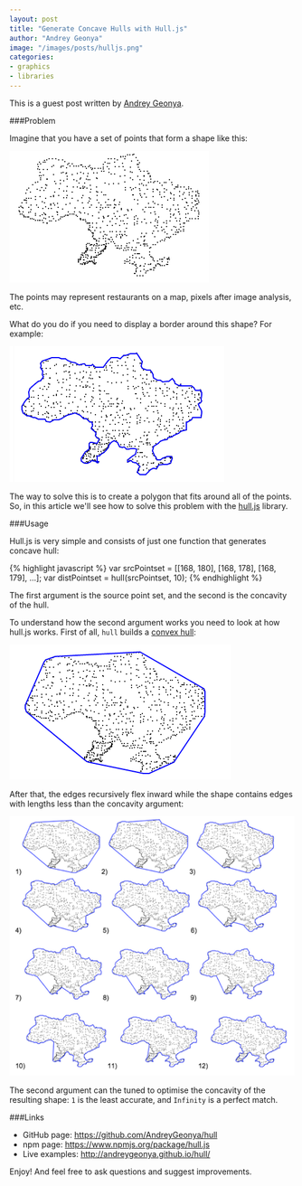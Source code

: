 ```yaml
---
layout: post
title: "Generate Concave Hulls with Hull.js"
author: "Andrey Geonya"
image: "/images/posts/hulljs.png"
categories:
- graphics
- libraries
---
```


<div class="intro">
This is a guest post written by <a href="https://twitter.com/AndreyGeonya">Andrey Geonya</a>.
</div>

###Problem

Imagine that you have a set of points that form a shape like this:

![Points](/images/posts/hulljsproblem.png)

The points may represent restaurants on a map, pixels after image analysis, etc.

What do you do if you need to display a border around this shape? For example:

![Border](/images/posts/hulljs.png)

The way to solve this is to create a polygon that fits around all of the points. So, in this article we'll see how to solve this problem with the [hull.js](https://github.com/AndreyGeonya/hull) library.

###Usage

Hull.js is very simple and consists of just one function that generates concave hull:

{% highlight javascript %}
var srcPointset = [[168, 180], [168, 178], [168, 179], ...];
var distPointset = hull(srcPointset, 10);
{% endhighlight %}

The first argument is the source point set, and the second is the concavity of the hull.

To understand how the second argument works you need to look at how hull.js works.  First of all, `hull` builds a [convex hull](http://en.wikipedia.org/wiki/Convex_hull):

![Simple polygon](/images/posts/hullusage.png)

After that, the edges recursively flex inward while the shape contains edges with lengths less than the concavity argument:

![Simple polygon](/images/posts/hullstages.png)

The second argument can the tuned to optimise the concavity of the resulting shape: `1` is the least accurate, and `Infinity` is a perfect match.

###Links

* GitHub page: <https://github.com/AndreyGeonya/hull>
* npm page: <https://www.npmjs.org/package/hull.js>
* Live examples: <http://andreygeonya.github.io/hull/>

Enjoy! And feel free to ask questions and suggest improvements.

